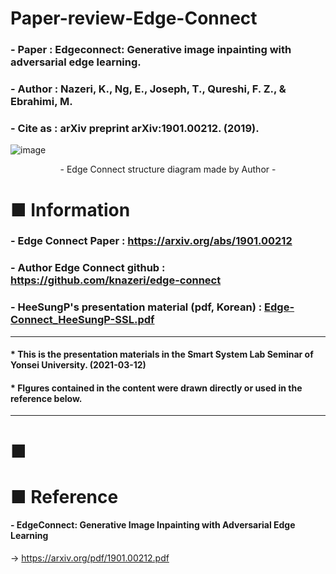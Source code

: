 # Paper-review-Edge-Connect

### - Paper : Edgeconnect: Generative image inpainting with adversarial edge learning.
### - Author : Nazeri, K., Ng, E., Joseph, T., Qureshi, F. Z., & Ebrahimi, M. 
### - Cite as : arXiv preprint arXiv:1901.00212. (2019).

![image](https://user-images.githubusercontent.com/67678405/122564495-61322680-d080-11eb-9a38-8c9e2d8d9b5c.png)
<div style="text" align="center"> - Edge Connect structure diagram made by Author - </div>

# ■ Information

### - Edge Connect Paper : https://arxiv.org/abs/1901.00212
### - Author Edge Connect github : https://github.com/knazeri/edge-connect
### - HeeSungP's presentation material (pdf, Korean) : [Edge-Connect_HeeSungP-SSL.pdf](https://github.com/HeeSungP/Paper-review-Edge-Connect/files/6677160/Edge-Connect_HeeSungP-SSL.pdf)

---
#### * This is the presentation materials in the Smart System Lab Seminar of Yonsei University. (2021-03-12)
#### * FIgures contained in the content were drawn directly or used in the reference below.
---

# ■ 




# ■ Reference
#### - EdgeConnect: Generative Image Inpainting with Adversarial Edge Learning
 -> https://arxiv.org/pdf/1901.00212.pdf
